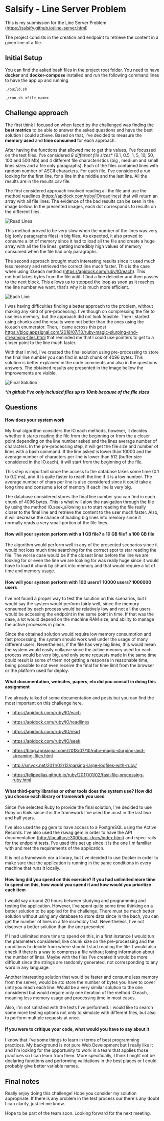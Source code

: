 # Salsify - Line Server Problem

This is my submission for the Line Server Problem (<https://salsify.github.io/line-server.html>)

The project consists in the creation and endpoint to retrieve the content in a given line of a file.

## Initial Setup

You can find the asked bash files in the project root folder. You need to have **docker** and **docker-compose** installed and run the following command lines to have the app up and running.

```./build.sh```

```./run.sh <file_name>```

## Challenge approach

The first think I focused on when faced by the challenged was finding the **best metrics** to be able to answer the asked questions and have the best solution I could achieve. Based on that, I've decided to measure the **memory used** and **time consumed** for each approach.

After having the functions that allowed me to get this values, I've focussed on the test files. I've considered **8* different file sizes** (0.1, 0.5, 1, 5, 10, 50, 100 and 500 Mb) and 4 different file characteristics (big , medium and small lines sizes and a file only paragraphs). Each of the files contained lines with random number of ASCII characters. For each file, I've considered a run looking for the first line, for a line in the middle and the last line. All the results are in the results.csv file.

The first considered approach involved reading all the file and use the method readlines (<https://apidock.com/ruby/IO/readlines>) that will return an array with all file lines. The evidence of the bad results can be seen in the image bellow. In the presented images, each dot corresponds to results on the different files.

![Read Lines](https://teste-martinho-page.s3-eu-west-1.amazonaws.com/share/read_lines_graph.png)

This method proved to be very slow when the number of the lines was very big (only paragraphs files) in big files. As expected, it also proved to consume a lot of memory since it had to load all the file and create a huge array with all the file lines, getting incredibly high values of memory consumed when the file had only paragraphs.

The second approach brought much interesting results since it used much less memory and retrieved the correct line much faster. This is the case when using IO.each method (<https://apidock.com/ruby/IO/each>). This method takes bytes from the file until if find a line delimiter and then passes to the next block. This allows us to stopped the loop as soon as it reaches the line number we want, that's why it is much more efficient.

![Each Line](https://teste-martinho-page.s3-eu-west-1.amazonaws.com/share/each_line_graph.png)

I was having difficulties finding a better approach to the problem, without making any kind of pre-processing. I've though on compressing the file to use less memory, but the approach did not look feasible. Then I started using chunks and the results were not better than the ones using the io.each enumerator. Then, I came across this post <https://blog.appsignal.com/2018/07/10/ruby-magic-slurping-and-streaming-files.html> that reminded me that I could use pointers to get to a closer point to the line much faster.

With that I mind, I've created the final solution using pre-processing to store the final line number you can find in each chunk of 4096 bytes. This solution is better explained in the code comments and also in the questions answers. The obtained results are presented in the image bellow the improvements are visible.

![Final Solution](https://teste-martinho-page.s3-eu-west-1.amazonaws.com/share/final_graph.png)

_***In github I've only included files up to 10mb because of the file sizes**_

## Questions

#### How does your system work

My final algorithm considers the IO.each methods, however, it decides whether it starts reading the file from the beginning or from the a closer point depending on the line number asked and the lines average number of characters. In the pre-processing step, it will get the file size and number of lines with a bash command. If the line asked is lower than 10000 and the average number of characters per line is lower than 512 (buffer size considered in the IO.each), it will start from the beginning of the file.

This step is important since the access to the database takes some time (0.1 to 0.2 ms), and it is quite faster to reach the line if it is a low number. The average number of chars per line is also considered since it could take a long time and consume a lot of memory if each line is very big.

The database considered stores the final line number you can find in each chunk of 4096 bytes. This is what will alow the navigation through the file by using the method IO.seek,allowing us to start reading the file really closer to the final line and retrieve the content to the user much faster. Also, it will decrease the chance of loading big lines into memory since it normally reads a very small portion of the file lines.

#### How will your system perform with a 1 GB file? a 10 GB file? a 100 GB file

The algorithm would perform well in any of the presented scenarios since it would not loss much time searching for the correct spot to star reading the file. The worse case would be if the closest lines before the line we are looking for or even the line we are looking for was really huge since it would have to load it chunk by chunk into memory and that would require a lot of time and memory usage.

#### How will your system perform with 100 users? 10000 users? 1000000 users

I've not found a proper way to test the solution on this scenarios, but I would say the system would perform fairly well, since the memory consumed by each process would be relatively low and not all the users would be accessing the endpoint in the same point in time. If that was the case, a lot would depend on the machine RAM size, and ability to manage the active processes in place.

Since the obtained solution would require low memory consumption and fast processing, the system should work well under the usage of many different users. Nevertheless, if the file has very big lines, this would mean the system would easily collapse since the active memory used for each process would be very big, and only some requests made in the same time could result is some of them not getting a response in reasonable time, being possible to not even receive the final for time limit from the browser or the platform used for deploy.

#### What documentation, websites, papers, etc did you consult in doing this assignment

I've already talked of some documentation and posts but you can find the most important on this challenge here.

* <https://apidock.com/ruby/IO/each>

* <https://apidock.com/ruby/IO/readlines>

* <https://apidock.com/ruby/IO/read>

* <https://apidock.com/ruby/IO/seek>

* <https://blog.appsignal.com/2018/07/10/ruby-magic-slurping-and-streaming-files.html>

* <http://smyck.net/2011/02/12/parsing-large-logfiles-with-ruby/>

* <https://felipeelias.github.io/ruby/2017/01/02/fast-file-processing-ruby.html>

#### What third-party libraries or other tools does the system use? How did you choose each library or framework you used

Since I've selected Ruby to provide the final solution, I've decided to use Ruby on Rails since it is the framework I've used the most in the last two and half years.

I've also used the pg gem to have access to a PostgreSQL using the Active Records. I've also used the rswag gem in order to have the API documentation (<http://localhost:3000/api-docs/index.html>) and rspec-rails for the endpoint tests. I've used this set up since it is the one I'm familiar with and met the requirements of the application.

It is not a framework nor a library, but I've decided to use Docker in order to make sure that the application is running in the same conditions in every machine that runs it locally.

#### How long did you spend on this exercise? If you had unlimited more time to spend on this, how would you spend it and how would you prioritize each item

I would say around 20 hours between studying and programming and testing the application. However, I've spent quite some time thinking on a better solution to be applied for the challenge. There must be much better solution without using any database to store data since in the bach, you can get the number of lines in a file incredibly fast. Nevertheless, I've not discover a better solution than the one presented.

If I had unlimited more time to spend on this, in a first instance I would tun the parameters considered, like chunk size on the pre-processing and the conditions to decide from where should I start reading the file. I would also check if there is a way to compress a file without losing information about the number of lines. Maybe with the files I've created it would be more difficult since the strings are randomly generated, not corresponding to any word in any language.

Another interesting solution that would be faster and consume less memory from the server, would be sto store the number of bytes you have to cover until you reach each line. Would be a very similar solution to the one considered but would require only one iteration of the method IO.each, meaning less memory usage and processing time in most cases.

Also, I'm not satisfied with the tests I've performed. I would like to search some more testing options not only to simulate with different files, but also to perform multiple requests at once.  

#### If you were to critique your code, what would you have to say about it

I know that I've some things to learn in terms of best programming practices. My background is not pure Web Development but I really like it and I'm looking for the opportunity to work in a team that applies those practices so I can learn from them. More specifically, I think I might not be declaring functions and performing validations in the best places or I could probably give better variable names.

## Final notes

Really enjoy doing this challenge! Hope you consider my solution appropriate. If there is any problem in the test process our there's any doubt I can clarify, just let me know.

Hope to be part of the team soon. Looking forward for the next meeting.
